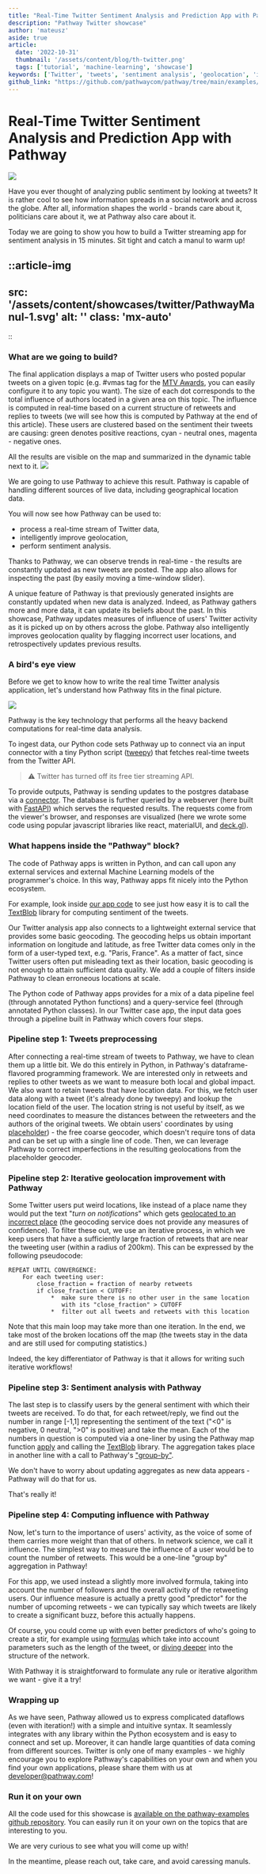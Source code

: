 ```yaml
---
title: "Real-Time Twitter Sentiment Analysis and Prediction App with Pathway"
description: "Pathway Twitter showcase"
author: 'mateusz'
aside: true
article:
  date: '2022-10-31'
  thumbnail: '/assets/content/blog/th-twitter.png'
  tags: ['tutorial', 'machine-learning', 'showcase']
keywords: ['Twitter', 'tweets', 'sentiment analysis', 'geolocation', 'influence', 'unstructured', 'Docker']
github_link: "https://github.com/pathwaycom/pathway/tree/main/examples/projects/twitter"
---
```


# Real-Time Twitter Sentiment Analysis and Prediction App with Pathway

![](/assets/content/showcases/twitter/pathway-twitter-mtva.gif)

Have you ever thought of analyzing public sentiment by looking at
tweets? It is rather cool to see how information spreads in a social
network and across the globe. After all, information shapes the world -
brands care about it, politicians care about it, we at Pathway also care
about it.

Today we are going to show you how to build a Twitter streaming app for
sentiment analysis in 15 minutes. Sit tight and catch a manul to warm
up!

::article-img
---
src: '/assets/content/showcases/twitter/PathwayManul-1.svg'
alt: ''
class: 'mx-auto'
---
::

### What are we going to build?

The final application displays a map of Twitter users who posted popular
tweets on a given topic (e.g. #vmas tag for the [MTV
Awards](https://www.mtv.com/vma), you can easily configure it to any
topic you want). The size of each dot corresponds to the total influence
of authors located in a given area on this topic. The influence is
computed in real-time based on a current structure of retweets and
replies to tweets (we will see how this is computed by Pathway at the
end of this article). These users are clustered based on the sentiment
their tweets are causing: green denotes positive reactions, cyan -
neutral ones, magenta - negative ones.

All the results are visible on the map and summarized in the dynamic
table next to it.
![](/assets/content/showcases/twitter/pathway-twitter-mtva-long.gif)

We are going to use Pathway to achieve this result. Pathway is capable
of handling different sources of live data, including geographical
location data. 

You will now see how Pathway can be used to:

-   process a real-time stream of Twitter data,
-   intelligently improve geolocation,
-   perform sentiment analysis.

Thanks to Pathway, we can observe trends in real-time - the results are
constantly updated as new tweets are posted. The app also allows for
inspecting the past (by easily moving a time-window slider).

A unique feature of Pathway is that previously generated insights are
constantly updated when new data is analyzed. Indeed, as Pathway gathers
more and more data, it can update its beliefs about the past. In this
showcase, Pathway updates measures of influence of users' Twitter
activity as it is picked up on by others across the globe. Pathway also
intelligently improves geolocation quality by flagging incorrect user
locations, and retrospectively updates previous results.

### A bird's eye view

Before we get to know how to write the real time Twitter analysis
application, let's understand how Pathway fits in the final picture. 

![](/assets/content/showcases/twitter/pathway-twitter-app-architecture.png)

Pathway is the key technology that performs all the heavy backend
computations for real-time data analysis. 

To ingest data, our Python code sets Pathway up to connect via an input
connector with a tiny Python script ([tweepy](https://www.tweepy.org/))
that fetches real-time tweets from the Twitter API. 


> ⚠️ Twitter has turned off its free tier streaming API.

To provide outputs, Pathway is sending updates to the postgres database
via a [connector](/developers/api-docs/pathway-io/postgres).
The database is further queried by a webserver
(here built with [FastAPI](https://fastapi.tiangolo.com/)) which serves
the requested results. The requests come from the viewer's browser, and
responses are visualized (here we wrote some code using popular
javascript libraries like react, materialUI, and
[deck.gl](https://deck.gl/)).

### What happens inside the "Pathway" block?

The code of Pathway apps is written in Python, and can call upon any
external services and external Machine Learning models of the
programmer's choice. In this way, Pathway apps fit nicely into the
Python ecosystem. 

For example, look inside
[our app code](https://github.com/pathwaycom/pathway/blob/main/examples/projects/twitter/services/pathway-app/app/processing.py#:~:text=def%20_compute_sentiment) to see just how easy it is to call
the [TextBlob](https://textblob.readthedocs.io/en/dev/) library for
computing sentiment of the tweets.

Our Twitter analysis app also connects to a lightweight external service
that provides some basic geocoding. The geocoding helps us obtain
important information on longitude and latitude, as free Twitter data
comes only in the form of a user-typed text, e.g. "Paris, France". As a
matter of fact, since Twitter users often put misleading text as their
location, basic geocoding is not enough to attain sufficient data
quality. We add a couple of filters inside Pathway to clean erroneous
locations at scale.  

The Python code of Pathway apps provides for a mix of a data pipeline
feel (through annotated Python functions) and a query-service feel
(through annotated Python classes). In our Twitter case app, the input
data goes through a pipeline built in Pathway which covers four steps.

### Pipeline step 1: Tweets preprocessing

After connecting a real-time stream of tweets to Pathway, we have to
clean them up a little bit. We do this entirely in Python, in Pathway's
dataframe-flavored programming framework. We are interested only in
retweets and replies to other tweets as we want to measure both local
and global impact. We also want to retain tweets that have location
data. For this, we fetch user data along with a tweet (it's already done
by tweepy) and lookup the location field of the user. The location
string is not useful by itself, as we need coordinates to measure the
distances between the retweeters and the authors of the original tweets.
We obtain users' coordinates by using 
[placeholder](https://github.com/pelias/placeholder)) - the free coarse
geocoder, which doesn't require tons of data and can be set up with a
single line of code. Then, we can leverage Pathway to correct
imperfections in the resulting geolocations from the placeholder
geocoder. 

### Pipeline step 2: Iterative geolocation improvement with Pathway

Some Twitter users put weird locations, like instead of a place name
they would put the text "*turn on notifications*" which gets [geolocated
to an incorrect
place](https://placeholder.demo.geocode.earth/parser/search?text=Turn+on+notifications)
(the geocoding service does not provide any measures of confidence). To
filter these out, we use an iterative process, in which we keep users
that have a sufficiently large fraction of retweets that are near the
tweeting user (within a radius of 200km). This can be expressed by the
following pseudocode:

```
REPEAT UNTIL CONVERGENCE:
    For each tweeting user:
        close_fraction = fraction of nearby retweets 
        if close_fraction < CUTOFF:
            *  make sure there is no other user in the same location
               with its "close_fraction" > CUTOFF
            *  filter out all tweets and retweets with this location
```

Note that this main loop may take more than one iteration. In the end,
we take most of the broken locations off the map (the tweets stay in the
data and are still used for computing statistics.)

Indeed, the key differentiator of Pathway is that it allows for writing
such iterative workflows!

### Pipeline step 3: Sentiment analysis with Pathway

The last step is to classify users by the general sentiment with which
their tweets are received. To do that, for each retweet/reply, we find
out the number in range \[-1,1\] representing the sentiment of the text
("\<0" is negative, 0 neutral, "\>0" is positive) and take the mean.
Each of the numbers in question is computed via a one-liner by using the
Pathway map function [apply](/developers/user-guide/data-transformation/table-operations#operations)
and calling the [TextBlob](https://textblob.readthedocs.io/en/dev/) library.
The aggregation takes place in another line with a call to Pathway's
["group-by"](/developers/user-guide/data-transformation/groupby-reduce-manual/). 

We don't have to worry about updating aggregates as new data appears -
Pathway will do that for us. 

That's really it!

### Pipeline step 4: Computing influence with Pathway

Now, let's turn to the importance of users' activity, as the voice of
some of them carries more weight than that of others. In network
science, we call it influence. The simplest way to measure the influence
of a user would be to count the number of retweets. This would be a
one-line "group by" aggregation in Pathway! 

For this app, we used instead a slightly more involved formula, taking
into account the number of followers and the overall activity of the
retweeting users. Our influence measure is actually a pretty good
"predictor" for the number of upcoming retweets - we can typically say
which tweets are likely to create a significant buzz, before this
actually happens. 

Of course, you could come up with even better predictors of who's going
to create a stir, for example using
[formulas](http://kupavskii.com/wp-content/uploads/2016/07/2012-Kupavskii-et-al-Prediction-of-retweet-cascades.pdf)
which take into account parameters such as the length of the tweet, or
[diving deeper](https://www.youtube.com/watch?v=lbCmFZpMNxA) into the
structure of the network. 

With Pathway it is straightforward to formulate any rule or iterative
algorithm we want - give it a try! 

### Wrapping up

As we have seen, Pathway allowed us to express complicated dataflows
(even with iteration!) with a simple and intuitive syntax. It seamlessly
integrates with any library within the Python ecosystem and is easy to
connect and set up. Moreover, it can handle large quantities of data
coming from different sources. Twitter is only one of many examples -
we highly encourage you to explore Pathway's capabilities on your own
and when you find your own applications, please share them with us at
<developer@pathway.com>!

### Run it on your own

All the code used for this showcase is
[available on the pathway-examples github repository](https://github.com/pathwaycom/pathway/tree/main/examples/projects/twitter).
You can easily run it on your own on the topics that are interesting to you.

We are very curious to see what you will come up with!

In the meantime, please reach out, take care, and avoid caressing manuls. 
